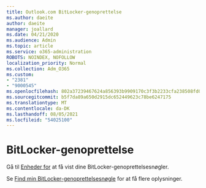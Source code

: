```yaml
---
title: Outlook.com BitLocker-genoprettelse
ms.author: daeite
author: daeite
manager: joallard
ms.date: 04/21/2020
ms.audience: Admin
ms.topic: article
ms.service: o365-administration
ROBOTS: NOINDEX, NOFOLLOW
localization_priority: Normal
ms.collection: Adm_O365
ms.custom:
- "2381"
- "9000545"
ms.openlocfilehash: 802a37239467624a856393b9909170c3f3b2233cfa238508fd0515749a71d1a6
ms.sourcegitcommit: b5f7da89a650d2915dc652449623c78be6247175
ms.translationtype: MT
ms.contentlocale: da-DK
ms.lasthandoff: 08/05/2021
ms.locfileid: "54025100"
---
```

# <a name="bitlocker-recovery"></a>BitLocker-genoprettelse

Gå til [Enheder for](https://account.microsoft.com/devices/recoverykey) at få vist dine BitLocker-genoprettelsesnøgler.

Se [Find min BitLocker-genoprettelsesnøgle](https://support.microsoft.com/help/4026181) for at få flere oplysninger.